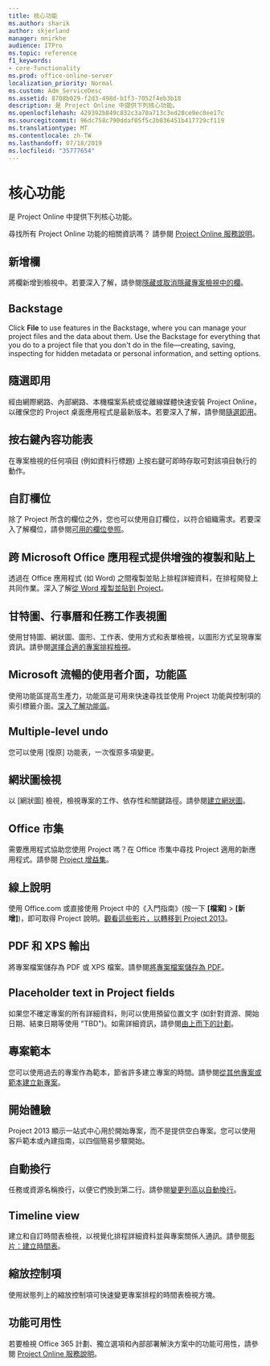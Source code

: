 ```yaml
---
title: 核心功能
ms.author: sharik
author: skjerland
manager: mnirkhe
audience: ITPro
ms.topic: reference
f1_keywords:
- core-functionality
ms.prod: office-online-server
localization_priority: Normal
ms.custom: Adm_ServiceDesc
ms.assetid: 8708b029-f2d3-498d-b1f3-7052f4eb3b18
description: 是 Project Online 中提供下列核心功能。
ms.openlocfilehash: 429392b849c832c3a70a713c3ed28ce9ec0ee17c
ms.sourcegitcommit: 96dc758c790ddaf05f5c2b836451b417729cf119
ms.translationtype: MT
ms.contentlocale: zh-TW
ms.lasthandoff: 07/18/2019
ms.locfileid: "35777654"
---
```

# <a name="core-functionality"></a>核心功能

是 Project Online 中提供下列核心功能。
  
尋找所有 Project Online 功能的相關資訊嗎？ 請參閱 [Project Online 服務說明](project-online-service-description.md)。
  
## <a name="add-columns"></a>新增欄
<a name="bkmk_AddColumns"> </a>

將欄新增到檢視中。若要深入了解，請參閱[隱藏或取消隱藏專案檢視中的欄](https://go.microsoft.com/fwlink/p/?LinkId=271343)。
  
## <a name="backstage"></a>Backstage
<a name="bkmk_Backstage"> </a>

Click **File** to use features in the Backstage, where you can manage your project files and the data about them. Use the Backstage for everything that you do to a project file that you don't do in the file—creating, saving, inspecting for hidden metadata or personal information, and setting options. 
  
## <a name="click-to-run"></a>隨選即用
<a name="bkmk_ClicktoRun"> </a>

經由網際網路、內部網路、本機檔案系統或從離線媒體快速安裝 Project Online，以確保您的 Project 桌面應用程式是最新版本。若要深入了解，請參閱[隨選即用](https://go.microsoft.com/fwlink/p/?LinkId=271596)。
  
## <a name="contextual-right-click-menus"></a>按右鍵內容功能表
<a name="bkmk_contextual_rightclick_menus_PP"> </a>

在專案檢視的任何項目 (例如資料行標題) 上按右鍵可即時存取可對該項目執行的動作。
  
## <a name="custom-fields"></a>自訂欄位
<a name="bkmk_Customfields"> </a>

除了 Project 所含的欄位之外，您也可以使用自訂欄位，以符合組織需求。若要深入了解欄位，請參閱[可用的欄位參照](https://support.office.com/en-us/article/Available-fields-reference-615a4563-1cc3-40f4-b66f-1b17e793a460)。
  
## <a name="enhanced-copy-and-paste-across-microsoft-office-applications"></a>跨 Microsoft Office 應用程式提供增強的複製和貼上
<a name="bkmk_Enhancedcopypaste"> </a>

透過在 Office 應用程式 (如 Word) 之間複製並貼上排程詳細資料，在排程開發上共同作業。深入了解[從 Word 複製並貼到 Project](https://go.microsoft.com/fwlink/p/?LinkId=271330)。
  
## <a name="gantt-chart-calendar-and-task-sheet-views"></a>甘特圖、行事曆和任務工作表視圖
<a name="bkmk_Ganttchartcalendartasksheetview"> </a>

使用甘特圖、網狀圖、圖形、工作表、使用方式和表單檢視，以圖形方式呈現專案資訊。請參閱[選擇合適的專案排程檢視](https://go.microsoft.com/fwlink/?LinkId=402905)。
  
## <a name="microsoft-fluent-user-interface-the-ribbon"></a>Microsoft 流暢的使用者介面，功能區
<a name="bkmk_MSFTFluent_UI_PP"> </a>

使用功能區提高生產力，功能區是可用來快速尋找並使用 Project 功能與控制項的索引標籤介面。[深入了解功能區](https://go.microsoft.com/fwlink/p/?LinkId=271325)。
  
## <a name="multiple-level-undo"></a>Multiple-level undo
<a name="bkmk_Multiplelevelundo"> </a>

您可以使用 [復原] 功能表，一次復原多項變更。 
  
## <a name="network-diagram-view"></a>網狀圖檢視
<a name="bkmk_Networkdiagramview"> </a>

以 [網狀圖] 檢視，檢視專案的工作、依存性和關鍵路徑。請參閱[建立網狀圖](https://go.microsoft.com/fwlink/p/?LinkId=271338)。
  
## <a name="office-store"></a>Office 市集
<a name="bkmk_OfficeStore"> </a>

需要應用程式協助您使用 Project 嗎？在 Office 市集中尋找 Project 適用的新應用程式。請參閱 [Project 增益集](https://go.microsoft.com/fwlink/?LinkId=273883)。
  
## <a name="online-help"></a>線上說明
<a name="bkmk_Online_help_PP"> </a>

使用 Office.com 或直接使用 Project 中的《入門指南》(按一下 **[檔案]** \> **[新增]**)，即可取得 Project 說明。[觀看這些影片，以轉移到 Project 2013](https://go.microsoft.com/fwlink/p/?LinkId=271325)。
  
## <a name="pdf-and-xps-output"></a>PDF 和 XPS 輸出
<a name="bkmk_PDFXPSoutput"> </a>

將專案檔案儲存為 PDF 或 XPS 檔案。請參閱[將專案檔案儲存為 PDF](https://go.microsoft.com/fwlink/p/?LinkId=271350)。
  
## <a name="placeholder-text-in-project-fields"></a>Placeholder text in Project fields
<a name="bkmk_PlaceholdertextinProjectFields"> </a>

如果您不確定專案的所有詳細資料，則可以使用預留位置文字 (如針對資源、開始日期、結束日期等使用 "TBD")。如需詳細資訊，請參閱[由上而下的計劃](https://go.microsoft.com/fwlink/p/?LinkId=271333)。
  
## <a name="project-templates"></a>專案範本
<a name="bkmk_ProjectTemplates"> </a>

您可以使用過去的專案作為範本，節省許多建立專案的時間。請參閱[從其他專案或範本建立新專案](https://go.microsoft.com/fwlink/p/?LinkId=271328)。
  
## <a name="start-experience"></a>開始體驗
<a name="bkmk_Startexperience"> </a>

Project 2013 顯示一站式中心用於開始專案，而不是提供空白專案。您可以使用客戶範本或內建指南，以四個簡易步驟開始。
  
## <a name="text-wrap"></a>自動換行
<a name="bkmk_Textwrap"> </a>

任務或資源名稱換行，以便它們換到第二行。請參閱[變更列高以自動換行](https://go.microsoft.com/fwlink/p/?LinkId=271344)。
  
## <a name="timeline-view"></a>Timeline view
<a name="bkmk_TimelineView"> </a>

建立和自訂時間表檢視，以視覺化排程詳細資料並與專案關係人通訊。請參閱[影片：建立時間表](https://go.microsoft.com/fwlink/?LinkId=402912)。
  
## <a name="zoom-controls"></a>縮放控制項
<a name="bkmk_Zoomcontrols"> </a>

使用狀態列上的縮放控制項可快速變更專案排程的時間表檢視方塊。 
  
## <a name="feature-availability"></a>功能可用性
<a name="bkmk_Zoomcontrols"> </a>

若要檢視 Office 365 計劃、獨立選項和內部部署解決方案中的功能可用性，請參閱 [Project Online 服務說明](project-online-service-description.md)。
  

